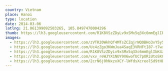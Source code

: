 ```yaml
---
country: Vietnam
place: Hanoi
type: location
date: 2014-03-06
latlng: 21.061399092503265, 105.8497470004296
thumb: https://lh3.googleusercontent.com/R1K8VSzZDyLv9xSMx5q3Xc6mmEglIbK4ziVMPFzFgCyvVKOW8xGzrdL6IfNsACQsPF81g_LpwAym7HC2pRELKYw5Ey4Z6ktBoXZJbgPoJwHYAN11Z7KNplTp_RH9YePe3r08b1c9Gw
images:
  - https://lh3.googleusercontent.com/zVTR20WkhQf4MTsZCZqjrWQOBHo3vY5y5lMcy_5mjxOXYpO4ElKDKgANchywKbn4KiLU3wAR4Zt6JY2BG2p48aVNIwxoZ8gL-S7BhU9-umyMZqS3sFT0ASWHfCLvu8YEoH0QPi6vrg
  - https://lh3.googleusercontent.com/Uc4zZgo3KWmJua4SaqE3VRHFtI87-t7wxQf0W4RyAC1Fz5GsK5M8ASE-ggSktbC4KZ4NpzjkDJFPS4eZkUlwPfn9WLLv1MCqCMTUelIhEtuE3UG1aEnV_UiTP5nQQcsXW9aWJYsOAw
  - https://lh3.googleusercontent.com/R1K8VSzZDyLv9xSMx5q3Xc6mmEglIbK4ziVMPFzFgCyvVKOW8xGzrdL6IfNsACQsPF81g_LpwAym7HC2pRELKYw5Ey4Z6ktBoXZJbgPoJwHYAN11Z7KNplTp_RH9YePe3r08b1c9Gw
  - https://lh3.googleusercontent.com/vxv_reWJYX1NUY9X6wofUC7pORiUtoSKOT86piAGE3L2RLc_lAaGW8Qxk2U8Y14_tl7DHaiyYVACM6xvNUZ2KDZ3mhk96wVUd9quRVGO_rNX0JUARWTctBjJyVvVS34AMhNh98v3iA
  - https://lh3.googleusercontent.com/2crN6j0hNxzxXCY-lWfdsXcreolSd9tHEc5U7wat0Sk6zKvL8UQMbRIw8iX0RzOz_MQaIxicglJlDjNXSxQ7_26FbVawYL8acGLRmaIwW2u6BLYBG2wN0Jm27RNaZikU6gv7gUmtng
---
```

